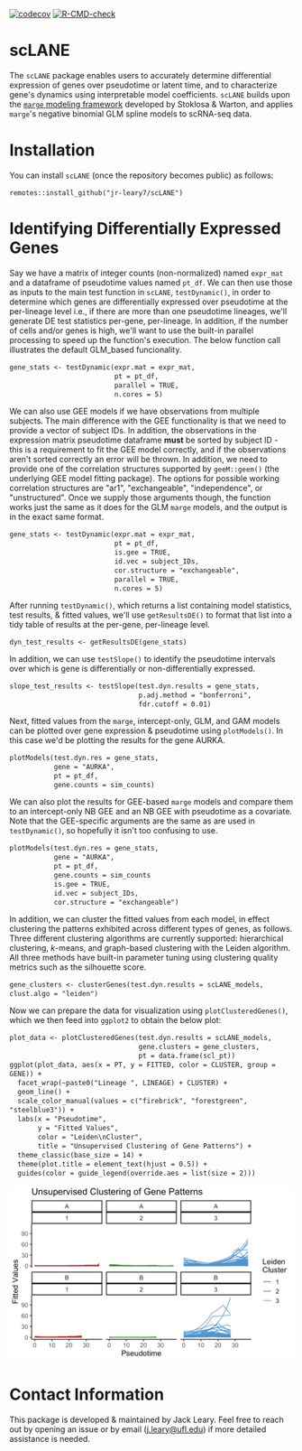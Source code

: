 <!-- badges: start -->
[![codecov](https://codecov.io/gh/jr-leary7/scLANE/branch/main/graph/badge.svg?token=U2U5RTF2VW)](https://codecov.io/gh/jr-leary7/scLANE)
[![R-CMD-check](https://github.com/jr-leary7/scLANE/actions/workflows/R-CMD-check.yaml/badge.svg?branch=main)](https://github.com/jr-leary7/scLANE/actions/workflows/R-CMD-check.yaml)
<!-- badges: end -->

# scLANE

The `scLANE` package enables users to accurately determine differential expression of genes over pseudotime or latent time, and to characterize gene's dynamics using interpretable model coefficients. `scLANE` builds upon the [`marge` modeling framework](https://github.com/JakubStats/marge) developed by Stoklosa & Warton, and applies `marge`'s negative binomial GLM spline models to scRNA-seq data. 

# Installation 

You can install `scLANE` (once the repository becomes public) as follows:

```
remotes::install_github("jr-leary7/scLANE")
```

# Identifying Differentially Expressed Genes

Say we have a matrix of integer counts (non-normalized) named `expr_mat` and a dataframe of pseudotime values named `pt_df`. We can then use those as inputs to the main test function in `scLANE`, `testDynamic()`, in order to determine which genes are differentially expressed over pseudotime at the per-lineage level i.e., if there are more than one pseudotime lineages, we'll generate DE test statistics per-gene, per-lineage. In addition, if the number of cells and/or genes is high, we'll want to use the built-in parallel processing to speed up the function's execution. The below function call illustrates the default GLM_based funcionality. 

```
gene_stats <- testDynamic(expr.mat = expr_mat, 
                          pt = pt_df, 
                          parallel = TRUE, 
                          n.cores = 5)
```

We can also use GEE models if we have observations from multiple subjects. The main difference with the GEE functionality is that we need to provide a vector of subject IDs. In addition, the observations in the expression matrix pseudotime dataframe **must** be sorted by subject ID - this is a requirement to fit the GEE model correctly, and if the observations aren't sorted correctly an error will be thrown. In addition, we need to provide one of the correlation structures supported by `geeM::geem()` (the underlying GEE model fitting package). The options for possible working correlation structures are "ar1", "exchangeable", "independence", or "unstructured". Once we supply those arguments though, the function works just the same as it does for the GLM `marge` models, and the output is in the exact same format. 

```
gene_stats <- testDynamic(expr.mat = expr_mat, 
                          pt = pt_df, 
                          is.gee = TRUE, 
                          id.vec = subject_IDs, 
                          cor.structure = "exchangeable", 
                          parallel = TRUE, 
                          n.cores = 5)
```

After running `testDynamic()`, which returns a list containing model statistics, test results, & fitted values, we'll use `getResultsDE()` to format that list into a tidy table of results at the per-gene, per-lineage level. 

```
dyn_test_results <- getResultsDE(gene_stats)
```

In addition, we can use `testSlope()` to identify the pseudotime intervals over which is gene is differentially or non-differentially expressed. 

```
slope_test_results <- testSlope(test.dyn.results = gene_stats, 
                                p.adj.method = "bonferroni", 
                                fdr.cutoff = 0.01)
```

Next, fitted values from the `marge`, intercept-only, GLM, and GAM models can be plotted over gene expression & pseudotime using `plotModels()`. In this case we'd be plotting the results for the gene AURKA. 

```
plotModels(test.dyn.res = gene_stats, 
           gene = "AURKA", 
           pt = pt_df, 
           gene.counts = sim_counts)
```

We can also plot the results for GEE-based `marge` models and compare them to an intercept-only NB GEE and an NB GEE with pseudotime as a covariate. Note that the GEE-specific arguments are the same as are used in `testDynamic()`, so hopefully it isn't too confusing to use. 

```
plotModels(test.dyn.res = gene_stats, 
           gene = "AURKA", 
           pt = pt_df, 
           gene.counts = sim_counts
           is.gee = TRUE, 
           id.vec = subject_IDs, 
           cor.structure = "exchangeable")
```

In addition, we can cluster the fitted values from each model, in effect clustering the patterns exhibited across different types of genes, as follows. Three different clustering algorithms are currently supported: hierarchical clustering, *k*-means, and graph-based clustering with the Leiden algorithm. All three methods have built-in parameter tuning using clustering quality metrics such as the silhouette score. 

```
gene_clusters <- clusterGenes(test.dyn.results = scLANE_models, clust.algo = "leiden")
```

Now we can prepare the data for visualization using `plotClusteredGenes()`, which we then feed into `ggplot2` to obtain the below plot: 

```
plot_data <- plotClusteredGenes(test.dyn.results = scLANE_models, 
                                gene.clusters = gene_clusters, 
                                pt = data.frame(scl_pt))
ggplot(plot_data, aes(x = PT, y = FITTED, color = CLUSTER, group = GENE)) + 
  facet_wrap(~paste0("Lineage ", LINEAGE) + CLUSTER) + 
  geom_line() + 
  scale_color_manual(values = c("firebrick", "forestgreen", "steelblue3")) + 
  labs(x = "Pseudotime", 
       y = "Fitted Values", 
       color = "Leiden\nCluster", 
       title = "Unsupervised Clustering of Gene Patterns") + 
  theme_classic(base_size = 14) + 
  theme(plot.title = element_text(hjust = 0.5)) + 
  guides(color = guide_legend(override.aes = list(size = 2)))
```

![Clustered genes](./vignettes/scLANE_clustered_genes.png)

# Contact Information 

This package is developed & maintained by Jack Leary. Feel free to reach out by opening an issue or by email (j.leary@ufl.edu) if more detailed assistance is needed. 
